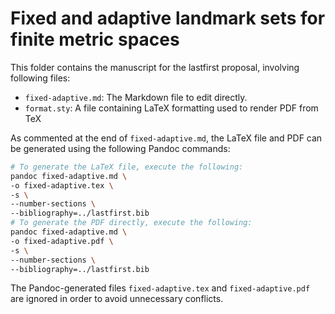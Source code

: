 # Fixed and adaptive landmark sets for finite metric spaces

This folder contains the manuscript for the lastfirst proposal, involving following files:

* `fixed-adaptive.md`: The Markdown file to edit directly.
* `format.sty`: A file containing LaTeX formatting used to render PDF from TeX

As commented at the end of `fixed-adaptive.md`, the LaTeX file and PDF can be generated using the following Pandoc commands:

```sh
# To generate the LaTeX file, execute the following:
pandoc fixed-adaptive.md \
-o fixed-adaptive.tex \
-s \
--number-sections \
--bibliography=../lastfirst.bib
# To generate the PDF directly, execute the following:
pandoc fixed-adaptive.md \
-o fixed-adaptive.pdf \
-s \
--number-sections \
--bibliography=../lastfirst.bib
```

The Pandoc-generated files `fixed-adaptive.tex` and `fixed-adaptive.pdf` are ignored in order to avoid unnecessary conflicts.
